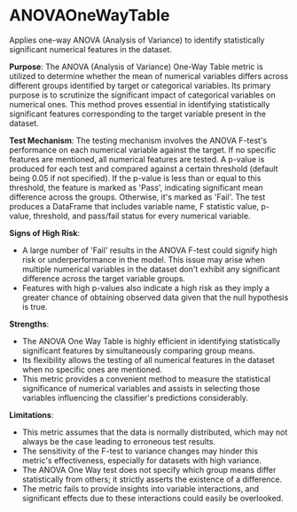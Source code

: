 # ANOVAOneWayTable

Applies one-way ANOVA (Analysis of Variance) to identify statistically significant numerical features in the
dataset.

**Purpose**: The ANOVA (Analysis of Variance) One-Way Table metric is utilized to determine whether the mean of
numerical variables differs across different groups identified by target or categorical variables. Its primary
purpose is to scrutinize the significant impact of categorical variables on numerical ones. This method proves
essential in identifying statistically significant features corresponding to the target variable present in the
dataset.

**Test Mechanism**: The testing mechanism involves the ANOVA F-test's performance on each numerical variable
against the target. If no specific features are mentioned, all numerical features are tested. A p-value is produced
for each test and compared against a certain threshold (default being 0.05 if not specified). If the p-value is
less than or equal to this threshold, the feature is marked as 'Pass', indicating significant mean difference
across the groups. Otherwise, it's marked as 'Fail'. The test produces a DataFrame that includes variable name, F
statistic value, p-value, threshold, and pass/fail status for every numerical variable.

**Signs of High Risk**:
- A large number of 'Fail' results in the ANOVA F-test could signify high risk or underperformance in the model.
This issue may arise when multiple numerical variables in the dataset don't exhibit any significant difference
across the target variable groups.
- Features with high p-values also indicate a high risk as they imply a greater chance of obtaining observed data
given that the null hypothesis is true.

**Strengths**:
- The ANOVA One Way Table is highly efficient in identifying statistically significant features by simultaneously
comparing group means.
- Its flexibility allows the testing of all numerical features in the dataset when no specific ones are mentioned.
- This metric provides a convenient method to measure the statistical significance of numerical variables and
assists in selecting those variables influencing the classifier's predictions considerably.

**Limitations**:
- This metric assumes that the data is normally distributed, which may not always be the case leading to erroneous
test results.
- The sensitivity of the F-test to variance changes may hinder this metric's effectiveness, especially for datasets
with high variance.
- The ANOVA One Way test does not specify which group means differ statistically from others; it strictly asserts
the existence of a difference.
- The metric fails to provide insights into variable interactions, and significant effects due to these
interactions could easily be overlooked.